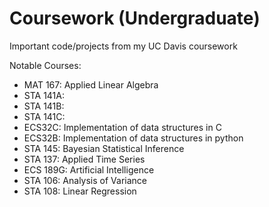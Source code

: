 # Coursework (Undergraduate)
Important code/projects from my UC Davis coursework

Notable Courses:
- MAT 167: Applied Linear Algebra
- STA 141A:
- STA 141B:
- STA 141C:
- ECS32C: Implementation of data structures in C
- ECS32B: Implementation of data structures in python
- STA 145: Bayesian Statistical Inference
- STA 137: Applied Time Series
- ECS 189G: Artificial Intelligence
- STA 106: Analysis of Variance
- STA 108: Linear Regression 
  
